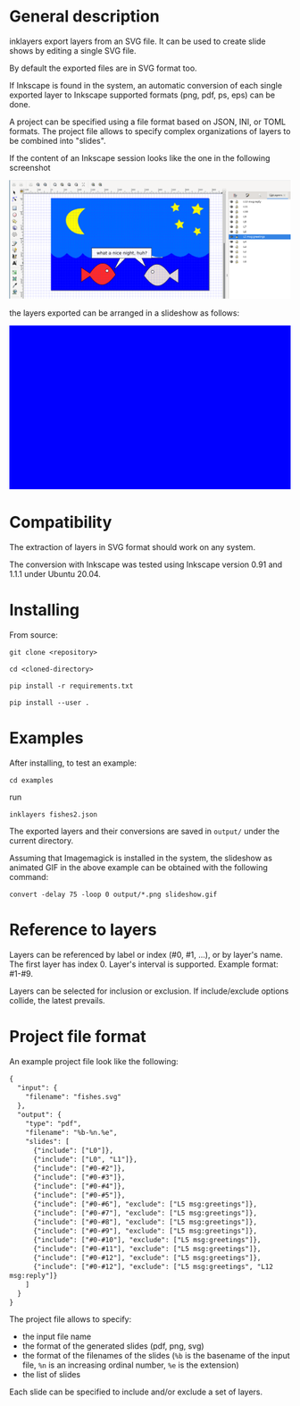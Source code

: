 # General description

inklayers export layers from an SVG file.
It can be used to create slide shows by editing a single SVG file.

By default the exported files are in SVG format too.

If Inkscape is found in the system, an automatic conversion of each single exported layer to Inkscape supported formats (png, pdf, ps, eps) can be done.

A project can be specified using a file format based on JSON, INI, or TOML formats.
The project file allows to specify complex organizations of layers to be combined into "slides".

If the content of an Inkscape session looks like the one in the following screenshot

![](screenshot.png)

the layers exported can be arranged in a slideshow as follows:

![](slideshow.gif)

# Compatibility

The extraction of layers in SVG format should work on any system.

The conversion with Inkscape was tested using Inkscape version 0.91 and 1.1.1 under Ubuntu 20.04.

# Installing

From source:

```
git clone <repository>
```

```
cd <cloned-directory>
```

```
pip install -r requirements.txt
```

```
pip install --user .
```

# Examples

After installing, to test an example:

```
cd examples
```

run

```
inklayers fishes2.json
```

The exported layers and their conversions are saved in `output/` under the current directory.

Assuming that Imagemagick is installed in the system, the slideshow as animated GIF in the above example can be obtained with the following command:

```
convert -delay 75 -loop 0 output/*.png slideshow.gif
```

# Reference to layers

Layers can be referenced by label or index (#0, #1, ...), or by layer's name.
The first layer has index 0.
Layer's interval is supported. Example format: #1-#9.

Layers can be selected for inclusion or exclusion.
If include/exclude options collide, the latest prevails.

# Project file format

An example project file look like the following:

```
{
  "input": {
    "filename": "fishes.svg"
  },
  "output": {
    "type": "pdf",
    "filename": "%b-%n.%e",
    "slides": [
      {"include": ["L0"]},
      {"include": ["L0", "L1"]},
      {"include": ["#0-#2"]},
      {"include": ["#0-#3"]},
      {"include": ["#0-#4"]},
      {"include": ["#0-#5"]},
      {"include": ["#0-#6"], "exclude": ["L5 msg:greetings"]},
      {"include": ["#0-#7"], "exclude": ["L5 msg:greetings"]},
      {"include": ["#0-#8"], "exclude": ["L5 msg:greetings"]},
      {"include": ["#0-#9"], "exclude": ["L5 msg:greetings"]},
      {"include": ["#0-#10"], "exclude": ["L5 msg:greetings"]},
      {"include": ["#0-#11"], "exclude": ["L5 msg:greetings"]},
      {"include": ["#0-#12"], "exclude": ["L5 msg:greetings"]},
      {"include": ["#0-#12"], "exclude": ["L5 msg:greetings", "L12 msg:reply"]}
    ]
  }
}
```

The project file allows to specify:

- the input file name
- the format of the generated slides (pdf, png, svg)
- the format of the filenames of the slides (`%b` is the basename of the input file, `%n` is an increasing ordinal number, `%e` is the extension)
- the list of slides

Each slide can be specified to include and/or exclude a set of layers.
